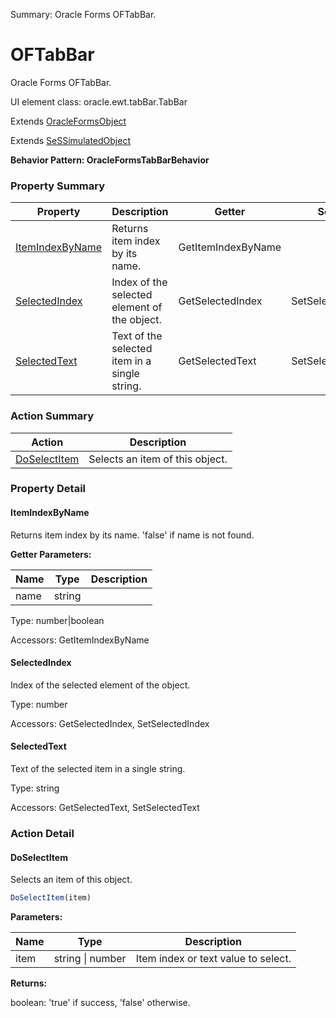 Summary: Oracle Forms OFTabBar.

# OFTabBar

Oracle Forms OFTabBar.
 
UI element class: oracle.ewt.tabBar.TabBar

Extends [OracleFormsObject](OracleFormsObject.md)

Extends [SeSSimulatedObject](SeSSimulatedObject.md)





**Behavior Pattern: OracleFormsTabBarBehavior**


<!-- ============================== property summary ========================== -->

	

### Property Summary

| **Property** | **Description** | **Getter** | **Setter** |
| ------------ | --------------- | ---------- | ---------- |
| [ItemIndexByName](#itemindexbyname) | Returns item index by its name. | GetItemIndexByName |  |
| [SelectedIndex](#selectedindex) | Index of the selected element of the object. | GetSelectedIndex | SetSelectedIndex |
| [SelectedText](#selectedtext) | Text of the selected item in a single string. | GetSelectedText | SetSelectedText |



	
<!-- ============================== action summary ========================== -->



### Action Summary

|  **Action** | **Description** | 
| ----------- | --------------- |
|	[DoSelectItem](#doselectitem) | Selects an item of this object. |




<!-- ============================== property detail ========================== -->
	
### Property Detail
		
<a name="ItemIndexByName"></a>
#### ItemIndexByName


Returns item index by its name. 'false' if name is not found.

			
**Getter Parameters:**

| **Name** | **Type** | **Description** |
| -------- | -------- | --------------- |	
| name | string |  |


	
			
Type: number|boolean
			
			
Accessors: GetItemIndexByName
			
		
<a name="SelectedIndex"></a>
#### SelectedIndex


Index of the selected element of the object.

			
	
			
Type: number
			
			
Accessors: GetSelectedIndex, SetSelectedIndex
			
		
<a name="SelectedText"></a>
#### SelectedText


Text of the selected item in a single string.

			
	
			
Type: string
			
			
Accessors: GetSelectedText, SetSelectedText
			
		
	
	
<!-- ============================== action detail ========================== -->
	
### Action Detail
		
<a name="DoSelectItem"></a>    
#### DoSelectItem

Selects an item of this object.

```javascript
DoSelectItem(item) 
```


**Parameters:**

|	**Name** | **Type** | **Description** |
| ---------- | -------- | --------------- |
| item | string \| number |	Item index or text value  to select. |




**Returns:**

boolean: 'true' if success, 'false' otherwise.



<a name="see.also.oftabbar.doselectitem"></a>

	

